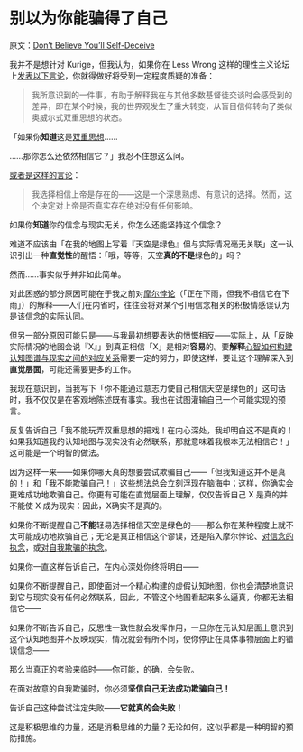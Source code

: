 # 别以为你能骗得了自己

原文：[Don’t Believe You’ll Self-Deceive](https://www.readthesequences.com/Dont-Believe-Youll-Self-Deceive)

我并不是想针对 Kurige，但我认为，如果你在 Less Wrong 这样的理性主义论坛上[发表以下言论](https://www.greaterwrong.com/lw/r/no_really_ive_deceived_myself/#gk)，你就得做好将受到一定程度质疑的准备：

> 我所意识到的一件事，有助于解释我在与其他多数基督徒交谈时会感受到的差异，即在某个时候，我的世界观发生了重大转变，从盲目信仰转向了类似奥威尔式双重思想的状态。

「如果你**知道**这是[双重思想](https://www.readthesequences.com/Doublethink-Choosing-To-Be-Biased)……

……那你怎么还依然相信它？」我忍不住想这么问。

[或者是这样的言论](https://www.greaterwrong.com/lw/1f/moores_paradox/#u3)：

> 我选择相信上帝是存在的——这是一个深思熟虑、有意识的选择。然而，这个决定对上帝是否真实存在绝对没有任何影响。

如果你**知道**你的信念与现实无关，你怎么还能坚持这个信念？

难道不应该由「在我的地图上写着『天空是绿色』但与实际情况毫无关联」这一认识引出一种**直觉性**的醒悟：「哦，等等，天空**真的不是**绿色的」吗？

然而……事实似乎并非如此简单。

对此困惑的部分原因可能在于我之前对[摩尔悖论](https://www.readthesequences.com/Moores-Paradox)（「正在下雨，但我不相信它在下雨」）的解释——人们在内省时，往往会将对某个引用信念相关的积极情感误认为是该信念的实际认同。

但另一部分原因可能只是——与我最初想要表达的愤慨相反——实际上，从「反映实际情况的地图会说『X』」到真正相信「X」是相对**容易**的。要**解释**[心智如何构建认知图谱与现实之间的对应关系](https://www.readthesequences.com/What-Is-Evidence)需要一定的努力，即使这样，要让这个理解深入到**直觉层面**，可能还需要更多的工作。

我现在意识到，当我写下「你不能通过意志力使自己相信天空是绿色的」这句话时，我不仅仅是在客观地陈述既有事实。我也在试图灌输自己一个可能实现的预言。

反复告诉自己「我不能玩弄双重思想的把戏！在内心深处，我却明白这不是真的！如果我知道我的认知地图与现实没有必然联系，那就意味着我根本无法相信它！」这可能是一个明智的做法。

因为这样一来——如果你哪天真的想要尝试欺骗自己——「但我知道这并不是真的！」和「我不能欺骗自己！」这些想法总会立刻浮现在脑海中；这样，你确实会更难成功地欺骗自己。你更有可能在直觉层面上理解，仅仅告诉自己 X 是真的并不能使 X 成为现实：因此，X确实不是真的。

如果你不断提醒自己**不能**轻易选择相信天空是绿色的——那么你在某种程度上就不太可能成功地欺骗自己；无论是真正相信这个谬误，还是陷入摩尔悖论、[对信念的执念](https://www.readthesequences.com/Belief-In-Belief)，或[对自我欺骗的执念](https://www.readthesequences.com/Belief-In-Self-Deception)。

如果你一直这样告诉自己，在内心深处你终将明白——

如果你不断提醒自己，即使面对一个精心构建的虚假认知地图，你也会清楚地意识到它与现实没有任何必然联系，因此，不管这个地图看起来多么逼真，你都无法相信它——

如果你不断告诉自己，反思性一致性就会发挥作用，一旦你在元认知层面上意识到这个认知地图并不反映现实，情况就会有所不同，使你停止在具体事物层面上的错误信念——

那么当真正的考验来临时——你可能，的确，会失败。

在面对故意的自我欺骗时，你必须**坚信自己无法成功欺骗自己！**

告诉自己这种尝试注定失败——**它就真的会失败！**

这是积极思维的力量，还是消极思维的力量？无论如何，这似乎都是一种明智的预防措施。